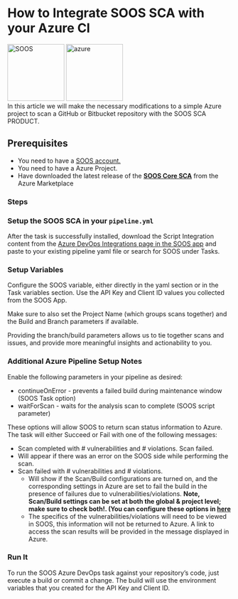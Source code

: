 # How to Integrate SOOS SCA with your Azure CI
<div>
<img src="../assets/img/SOOS-Icon.png" alt="SOOS" width="128" height="128">
<img src="../assets/img/azure.png" alt="azure" width="128" height="128">
</div>
In this article we will make the necessary modifications to a simple Azure project to scan a GitHub or Bitbucket repository with the SOOS SCA PRODUCT.

## Prerequisites

- You need to have a [SOOS account.](https://app.soos.io/register)
- You need to have a Azure Project.
- Have downloaded the latest release of the [**SOOS Core SCA**](https://azuremarketplace.microsoft.com/en-us/marketplace/apps/soos1643899774087.soos_msft?tab=Overview) from the Azure Marketplace

### Steps

### **Setup the SOOS SCA in your `pipeline.yml`**
After the task is successfully installed, download the Script Integration content from the [Azure DevOps Integrations page in the SOOS app](https://app.soos.io/integrate/sca?id=azure-devops) and paste to your existing pipeline yaml file or search for SOOS under Tasks.

### **Setup Variables**
Configure the SOOS variable, either directly in the yaml section or in the Task variables section.   Use the API Key and Client ID values you collected from the SOOS App.

Make sure to also set the Project Name (which groups scans together) and the Build and Branch parameters if available.

Providing the branch/build parameters allows us to tie together scans and issues, and provide more meaningful insights and actionability to you.

### **Additional Azure Pipeline Setup Notes**
Enable the following parameters in your pipeline as desired:

* continueOnError - prevents a failed build during maintenance window (SOOS Task option)
* waitForScan - waits for the analysis scan to complete (SOOS script parameter)

These options will allow SOOS to return scan status information to Azure.  The task will either Succeed or Fail with one of the following messages:

* Scan completed with # vulnerabilities and # violations.
Scan failed.
* Will appear if there was an error on the SOOS side while performing the scan.
* Scan failed with # vulnerabilities and # violations.
    * Will show if the Scan/Build configurations are turned on, and the corresponding settings in Azure are set to fail the build in the presence of failures due to vulnerabilities/violations. **Note, Scan/Build settings can be set at both the global & project level; make sure to check both!. (You can configure these options in [here](https://app.soos.io/settings/global)**
    * The specifics of the vulnerabilities/violations will need to be viewed in SOOS, this information will not be returned to Azure.  A link to access the scan results will be provided in the message displayed in Azure.

### Run It
To run the SOOS Azure DevOps task against your repository’s code, just execute a build or commit a change. The build will use the environment variables that you created for the API Key and Client ID.
